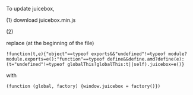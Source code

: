 To update juicebox,

(1) download juicebox.min.js

(2) 

replace (at the beginning of the file)
 
    !function(t,e){"object"==typeof exports&&"undefined"!=typeof module?module.exports=e():"function"==typeof define&&define.amd?define(e):(t="undefined"!=typeof globalThis?globalThis:t||self).juicebox=e()}
    
with

    (function (global, factory) {window.juicebox = factory()})    
       
    